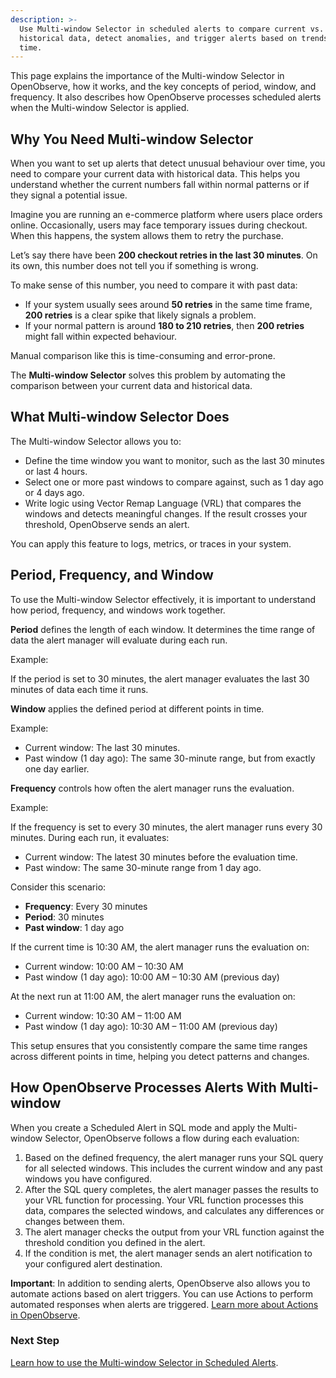 ```yaml
---
description: >-
  Use Multi-window Selector in scheduled alerts to compare current vs.
  historical data, detect anomalies, and trigger alerts based on trends over
  time.
---
```

This page explains the importance of the Multi-window Selector in OpenObserve, how it works, and the key concepts of period, window, and frequency. It also describes how OpenObserve processes scheduled alerts when the Multi-window Selector is applied.

## Why You Need Multi-window Selector
When you want to set up alerts that detect unusual behaviour over time, you need to compare your current data with historical data. This helps you understand whether the current numbers fall within normal patterns or if they signal a potential issue.

Imagine you are running an e-commerce platform where users place orders online. Occasionally, users may face temporary issues during checkout. When this happens, the system allows them to retry the purchase. 

Let’s say there have been **200 checkout retries in the last 30 minutes**. On its own, this number does not tell you if something is wrong.

To make sense of this number, you need to compare it with past data:

- If your system usually sees around **50 retries** in the same time frame, **200 retries** is a clear spike that likely signals a problem.  
- If your normal pattern is around **180 to 210 retries**, then **200 retries** might fall within expected behaviour.

Manual comparison like this is time-consuming and error-prone. 

The **Multi-window Selector** solves this problem by automating the comparison between your current data and historical data.

## What Multi-window Selector Does

The Multi-window Selector allows you to:

- Define the time window you want to monitor, such as the last 30 minutes or last 4 hours.  
- Select one or more past windows to compare against, such as 1 day ago or 4 days ago.  
- Write logic using Vector Remap Language (VRL) that compares the windows and detects meaningful changes. If the result crosses your threshold, OpenObserve sends an alert.

You can apply this feature to logs, metrics, or traces in your system.

## Period, Frequency, and Window

To use the Multi-window Selector effectively, it is important to understand how period, frequency, and windows work together.

**Period** defines the length of each window. It determines the time range of data the alert manager will evaluate during each run.

Example:

If the period is set to 30 minutes, the alert manager evaluates the last 30 minutes of data each time it runs.

**Window** applies the defined period at different points in time.

Example:

- Current window: The last 30 minutes.  
- Past window (1 day ago): The same 30-minute range, but from exactly one day earlier.

**Frequency** controls how often the alert manager runs the evaluation.

Example:

If the frequency is set to every 30 minutes, the alert manager runs every 30 minutes. During each run, it evaluates:

- Current window: The latest 30 minutes before the evaluation time.  
- Past window: The same 30-minute range from 1 day ago.

Consider this scenario:

- **Frequency**: Every 30 minutes  
- **Period**: 30 minutes  
- **Past window**: 1 day ago

If the current time is 10:30 AM, the alert manager runs the evaluation on:

- Current window: 10:00 AM – 10:30 AM  
- Past window (1 day ago): 10:00 AM – 10:30 AM (previous day)

At the next run at 11:00 AM, the alert manager runs the evaluation on:

- Current window: 10:30 AM – 11:00 AM  
- Past window (1 day ago): 10:30 AM – 11:00 AM (previous day)

This setup ensures that you consistently compare the same time ranges across different points in time, helping you detect patterns and changes.

## How OpenObserve Processes Alerts With Multi-window 

When you create a Scheduled Alert in SQL mode and apply the Multi-window Selector, OpenObserve follows a flow during each evaluation:

1. Based on the defined frequency, the alert manager runs your SQL query for all selected windows. This includes the current window and any past windows you have configured.  
2. After the SQL query completes, the alert manager passes the results to your VRL function for processing. Your VRL function processes this data, compares the selected windows, and calculates any differences or changes between them.  
3. The alert manager checks the output from your VRL function against the threshold condition you defined in the alert.  
4. If the condition is met, the alert manager sends an alert notification to your configured alert destination.

**Important**: In addition to sending alerts, OpenObserve also allows you to automate actions based on alert triggers. You can use Actions to perform automated responses when alerts are triggered. [Learn more about Actions in OpenObserve](https://openobserve.ai/docs/user-guide/actions/actions-in-openobserve/).

### Next Step
[Learn how to use the Multi-window Selector in Scheduled Alerts](how-to-access-multi-window-selector-scheduled-alerts.md).


